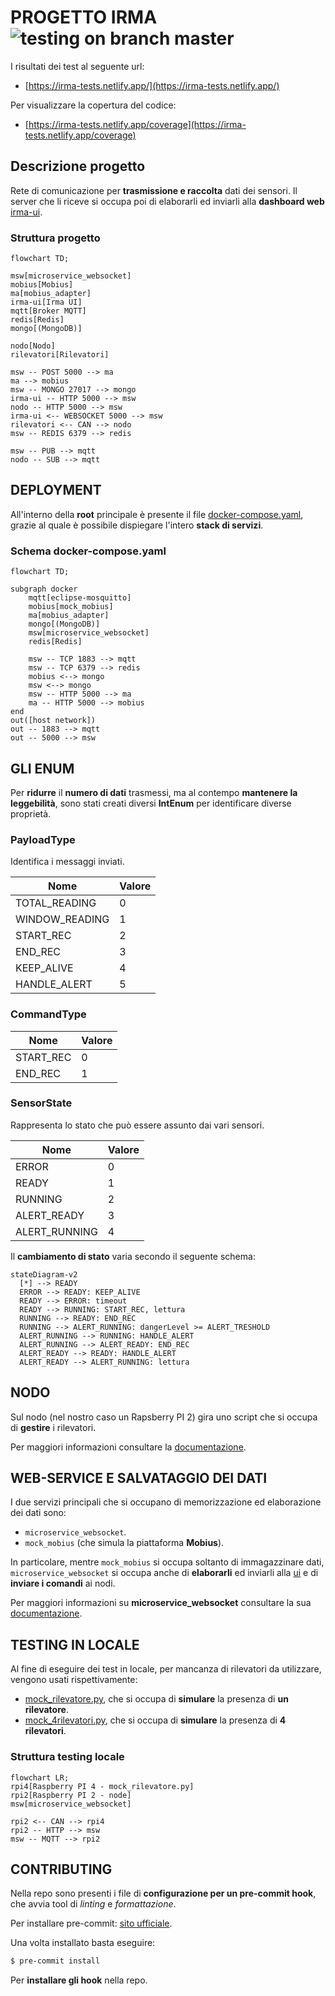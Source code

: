 # PROGETTO IRMA ![testing on branch master](https://github.com/monemasrl/irma/actions/workflows/irma-ci.yml/badge.svg?branch=master)

I risultati dei test al seguente url:

* [https://irma-tests.netlify.app/](https://irma-tests.netlify.app/)

Per visualizzare la copertura del codice:

* [https://irma-tests.netlify.app/coverage](https://irma-tests.netlify.app/coverage)


## Descrizione progetto

Rete di comunicazione per **trasmissione e raccolta** dati dei sensori. Il server che li riceve si occupa poi di elaborarli ed inviarli alla **dashboard web** [irma-ui](https://github.com/monemasrl/irma-ui.git).

### Struttura progetto

```mermaid
flowchart TD;

msw[microservice_websocket]
mobius[Mobius]
ma[mobius_adapter]
irma-ui[Irma UI]
mqtt[Broker MQTT]
redis[Redis]
mongo[(MongoDB)]

nodo[Nodo]
rilevatori[Rilevatori]

msw -- POST 5000 --> ma
ma --> mobius
msw -- MONGO 27017 --> mongo
irma-ui -- HTTP 5000 --> msw
nodo -- HTTP 5000 --> msw
irma-ui <-- WEBSOCKET 5000 --> msw
rilevatori <-- CAN --> nodo
msw -- REDIS 6379 --> redis

msw -- PUB --> mqtt
nodo -- SUB --> mqtt
```

## DEPLOYMENT

All'interno della **root** principale è presente il file [docker-compose.yaml](./docker-compose.yaml), grazie al quale è possibile dispiegare l'intero **stack di servizi**.

### Schema docker-compose.yaml


```mermaid
flowchart TD;

subgraph docker
    mqtt[eclipse-mosquitto]
    mobius[mock_mobius]
    ma[mobius_adapter]
    mongo[(MongoDB)]
    msw[microservice_websocket]
    redis[Redis]

    msw -- TCP 1883 --> mqtt
    msw -- TCP 6379 --> redis
    mobius <--> mongo
    msw <--> mongo
    msw -- HTTP 5000 --> ma
    ma -- HTTP 5000 --> mobius
end
out([host network])
out -- 1883 --> mqtt
out -- 5000 --> msw

```

## GLI ENUM

Per **ridurre** il **numero di dati** trasmessi, ma al contempo **mantenere la leggebilità**, sono stati creati diversi **IntEnum** per identificare diverse proprietà.

### PayloadType

Identifica i messaggi inviati.

| Nome           | Valore |
|----------------|--------|
| TOTAL_READING  |   0    |
| WINDOW_READING |   1    |
| START_REC      |   2    |
| END_REC        |   3    |
| KEEP_ALIVE     |   4    |
| HANDLE_ALERT   |   5    |


### CommandType

| Nome       | Valore |
|------------|--------|
| START_REC  |    0   |
| END_REC    |    1   |

### SensorState

Rappresenta lo stato che può essere assunto dai vari sensori.

| Nome          | Valore |
|---------------|--------|
| ERROR         |   0    |
| READY         |   1    |
| RUNNING       |   2    |
| ALERT_READY   |   3    |
| ALERT_RUNNING |   4    |

Il **cambiamento di stato** varia secondo il seguente schema:

```mermaid
stateDiagram-v2
  [*] --> READY
  ERROR --> READY: KEEP_ALIVE
  READY --> ERROR: timeout
  READY --> RUNNING: START_REC, lettura
  RUNNING --> READY: END_REC
  RUNNING --> ALERT_RUNNING: dangerLevel >= ALERT_TRESHOLD
  ALERT_RUNNING --> RUNNING: HANDLE_ALERT
  ALERT_RUNNING --> ALERT_READY: END_REC
  ALERT_READY --> READY: HANDLE_ALERT
  ALERT_READY --> ALERT_RUNNING: lettura
```

## NODO

Sul nodo (nel nostro caso un Rapsberry PI 2) gira uno script che si occupa di **gestire** i rilevatori.

Per maggiori informazioni consultare la [documentazione](./node/node.md).

## WEB-SERVICE E SALVATAGGIO DEI DATI

I due servizi principali che si occupano di memorizzazione ed elaborazione dei dati sono:

- `microservice_websocket`.
- `mock_mobius` (che simula la piattaforma **Mobius**).

In particolare, mentre `mock_mobius` si occupa soltanto di immagazzinare dati, `microservice_websocket` si occupa anche di **elaborarli** ed inviarli alla [ui](https://github.com/monemasrl/irma-ui.git) e di **inviare i comandi** ai nodi.

Per maggiori informazioni su **microservice_websocket** consultare la sua [documentazione](./microservice_websocket/microservice_websocket.md).

## TESTING IN LOCALE

Al fine di eseguire dei test in locale, per mancanza di rilevatori da utilizzare, vengono usati rispettivamente: 

- [mock_rilevatore.py](./utils/mock_rilevatore.py), che si occupa di **simulare** la presenza di **un rilevatore**.
- [mock_4rilevatori.py](./utils/mock_rilevatore.py), che si occupa di **simulare** la presenza di **4 rilevatori**.

### Struttura testing locale

```mermaid
flowchart LR; 
rpi4[Raspberry PI 4 - mock_rilevatore.py]
rpi2[Raspberry PI 2 - node]
msw[microservice_websocket]

rpi2 <-- CAN --> rpi4
rpi2 -- HTTP --> msw
msw -- MQTT --> rpi2
```

## CONTRIBUTING

Nella repo sono presenti i file di **configurazione per un pre-commit hook**, che avvia tool di *linting* e *formattazione*.

Per installare pre-commit: [sito ufficiale](https://pre-commit.com/).

Una volta installato basta eseguire:

```bash
$ pre-commit install
```

Per **installare gli hook** nella repo.
